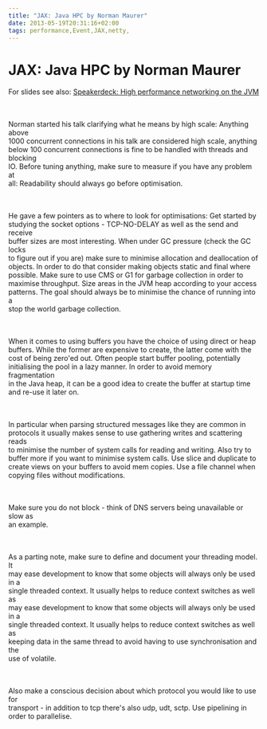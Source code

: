 ```yaml
---
title: "JAX: Java HPC by Norman Maurer"
date: 2013-05-19T20:31:16+02:00
tags: performance,Event,JAX,netty,
---
```


# JAX: Java HPC by Norman Maurer


For slides see also: <a 
href="https://speakerdeck.com/normanmaurer/high-performance-networking-on-the-jvm-less<br>ons-learned">Speakerdeck: 
High performance networking on the JVM</a><br><br><P><br>Norman started his talk clarifying what he means by high 
scale: Anything above<br>1000 concurrent connections in his talk are considered high scale, anything<br>below 100 
concurrent connections is fine to be handled with threads and blocking<br>IO. Before tuning anything, make sure to 
measure if you have any problem at<br>all: Readability should always go before optimisation.<br><br><P><br>He gave a 
few pointers as to where to look for optimisations: Get started by<br>studying the socket options - TCP-NO-DELAY as 
well as the send and receive<br>buffer sizes are most interesting. When under GC pressure (check the GC locks<br>to 
figure out if you are) make sure to minimise allocation and deallocation of<br>objects. In order to do that consider 
making objects static and final where<br>possible. Make sure to use CMS or G1 for garbage collection in order 
to<br>maximise throughput. Size areas in the JVM heap according to your access<br>patterns. The goal should always be 
to minimise the chance of running into a<br>stop the world garbage collection.<br><br><P><br>When it comes to using 
buffers you have the choice of using direct or heap<br>buffers. While the former are expensive to create, the latter 
come with the<br>cost of being zero'ed out. Often people start buffer pooling, potentially<br>initialising the pool in 
a lazy manner. In order to avoid memory fragmentation<br>in the Java heap, it can be a good idea to create the buffer 
at startup time<br>and re-use it later on.<br><br><P><br>In particular when parsing structured messages like they are 
common in<br>protocols it usually makes sense to use gathering writes and scattering reads<br>to minimise the number of 
system calls for reading and writing. Also try to<br>buffer more if you want to minimise system calls. Use slice and 
duplicate to<br>create views on your buffers to avoid mem copies. Use a file channel when<br>copying files without 
modifications.<br><br><P><br>Make sure you do not block - think of DNS servers being unavailable or slow as<br>an 
example.<br><br><P><br>As a parting note,  make sure to define and document your threading model. It<br>may ease 
development to know that some objects will always only be used in a<br>single threaded context. It usually helps to 
reduce context switches as well as<br>may ease development to know that some objects will always only be used in 
a<br>single threaded context. It usually helps to reduce context switches as well as<br>keeping data in the same thread 
to avoid having to use synchronisation and the<br>use of volatile.<br><br><P><br>Also make a conscious decision about 
which protocol you would like to use for<br>transport - in addition to tcp there's  also udp, udt, sctp. Use pipelining 
in<br>order to parallelise.<br><br><P><br>
